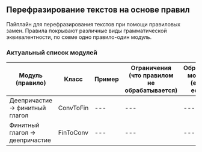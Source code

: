 ## Перефразирование текстов на основе правил

Пайплайн для перефразирования текстов при помощи правиловых замен. Правила покрывают различные виды грамматической эквивалентности, по схеме одно правило-один модуль. 

### Актуальный список модулей

| Модуль (правило) | Класс | Пример | Ограничения (что правилом не обрабатывается) | Обратный модуль (если есть) |
| --- | --- | --- | --- | --- |
| Деепричастие → финитный глагол | ConvToFin | --- | --- | --- |
| Финитный глагол → деепричастие | FinToConv | --- | --- | --- |
